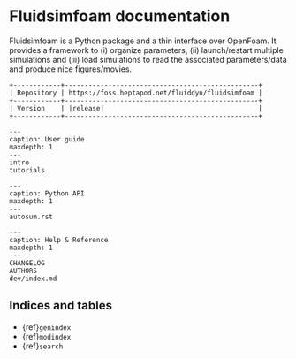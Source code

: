 # Fluidsimfoam documentation

Fluidsimfoam is a Python package and a thin interface over OpenFoam. It provides a
framework to (i) organize parameters, (ii) launch/restart multiple simulations and (iii)
load simulations to read the associated parameters/data and produce nice figures/movies.

```{eval-rst}
+------------+-------------------------------------------------+
| Repository | https://foss.heptapod.net/fluiddyn/fluidsimfoam |
+------------+-------------------------------------------------+
| Version    | |release|                                       |
+------------+-------------------------------------------------+
```

```{toctree}
---
caption: User guide
maxdepth: 1
---
intro
tutorials
```

```{toctree}
---
caption: Python API
maxdepth: 1
---
autosum.rst
```

```{toctree}
---
caption: Help & Reference
maxdepth: 1
---
CHANGELOG
AUTHORS
dev/index.md
```

## Indices and tables

- {ref}`genindex`
- {ref}`modindex`
- {ref}`search`
